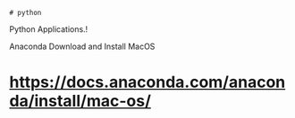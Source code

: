     # python
Python Applications.!

Anaconda Download and Install MacOS
# https://docs.anaconda.com/anaconda/install/mac-os/

